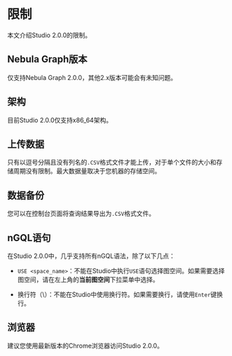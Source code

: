 # 限制

本文介绍Studio 2.0.0的限制。

## Nebula Graph版本

仅支持Nebula Graph 2.0.0，其他2.x版本可能会有未知问题。

## 架构

目前Studio 2.0.0仅支持x86_64架构。

## 上传数据

只有以逗号分隔且没有列名的`.CSV`格式文件才能上传，对于单个文件的大小和存储周期没有限制。最大数据量取决于您机器的存储空间。

## 数据备份

您可以在控制台页面将查询结果导出为`.CSV`格式文件。

## nGQL语句

在Studio 2.0.0中，几乎支持所有nGQL语法，除了以下几点：

- `USE <space_name>`：不能在Studio中执行`USE`语句选择图空间。如果需要选择图空间，请在左上角的**当前图空间**下拉菜单中选择。

- 换行符（\\）：不能在Studio中使用换行符。如果需要换行，请使用`Enter`键换行。

## 浏览器

建议您使用最新版本的Chrome浏览器访问Studio 2.0.0。